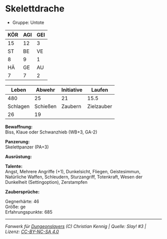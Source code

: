 # Skelettdrache  
- Gruppe: Untote  

| KÖR | AGI | GEI |  
| --- | --- | --- |  
| 15  | 12  | 3   |
| ST  | BE  | VE  |  
| 8   | 9   | 1   |
| HÄ  | GE  | AU  |  
| 7   | 7   | 2   |


| Leben    | Abwehr   | Initiative | Laufen     |
| -------- | -------- | ---------- | ---------- |
| 480      | 25       | 21         | 15.5       |
| Schlagen | Schießen | Zaubern    | Zielzauber |
| 26       | 19       |            |            |

**Bewaffnung:**  
Biss, Klaue oder Schwanzhieb (WB+3, GA-2)

**Panzerung:**  
Skelettpanzer (PA+3)

**Ausrüstung:**  


**Talente:**  
Angst, Mehrere Angriffe (+1), Dunkelsicht, Fliegen, Geistesimmun, Natürliche Waffen, Schleudern, Sturzangriff, Totenkraft, Wesen der Dunkelheit (Settingoption), Zerstampfen

**Zaubersprüche:**  


Gegnerhärte: 46  
Größe: ge  
Erfahrungspunkte: 685  



___
*Fanwerk für [Dungeonslayers](https://www.dungeonslayers.net/) (C) Christian Kennig | Quelle: Slay! #3 | Lizenz: [CC-BY-NC-SA 4.0](https://creativecommons.org/licenses/by-nc-sa/4.0/deed.de)*